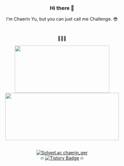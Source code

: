 
<div align='center'>
 
### Hi there 👋
I'm Chaerin Yu, but you can just call me Challenge. 😎
 

<br/>

 💜💜💜
<div>
<img align='center' width="300px" height="150px" src="https://github-readme-stats.vercel.app/api/top-langs/?username=ChaerinYu&layout=compact&theme=buefy"/>

<img align='center' width="360px" height="150px" src="https://github-readme-stats.vercel.app/api?username=ChaerinYu&&show_icons=true&theme=buefy"/> 
 
 </div>
 
 
   
<br/>
 
 [![Solved.ac chaerin_ger](http://mazassumnida.wtf/api/mini/generate_badge?boj=chaerin_ger)](https://solved.ac/chaerin_ger)  
 🔥 [![Tistory Badge](https://img.shields.io/badge/-the%20%22Challenge%22%20goes%20on-orange)](https://github.com/ChaerinYu/) 🔥
 
 
</div>

<!--
**ChaerinYu/ChaerinYu** is a ✨ _special_ ✨ repository because its `README.md` (this file) appears on your GitHub profile.

 ❤🧡💛💚💙💜  
Here are some ideas to get you started:

- 🔭 I’m currently working on ...
- 🌱 I’m currently learning ...
- 👯 I’m looking to collaborate on ...
- 🤔 I’m looking for help with ...
- 💬 Ask me about ...
- 📫 How to reach me: ...
- 😄 Pronouns: ...
- ⚡ Fun fact: ...

[![Hits](https://hits.seeyoufarm.com/api/count/incr/badge.svg?url=https%3A%2F%2Fgithub.com%2FChaerinYu&count_bg=%232da44e&title_bg=%23044f1e&icon=&icon_color=%231a7f37&title=VISIT&edge_flat=false)](https://github.com/ChaerinYu)

[![Top Langs](https://github-readme-stats.vercel.app/api/top-langs/?username=ChaerinYu&layout=compact&theme=merko)](https://github.com/anuraghazra/github-readme-stats)

![Anurag's GitHub stats](https://github-readme-stats.vercel.app/api?username=ChaerinYu&&show_icons=true&theme=merko)

<img align='center' width="290px" height="140px" src="http://mazassumnida.wtf/api/generate_badge?boj=chaerin_ger"/> 
 [![Tistory Badge](https://img.shields.io/badge/the%20"Challenge"%20goes%20on.-ffbf45?style=flat&logoColor=white)](https://github.com/ChaerinYu/)  
-->
